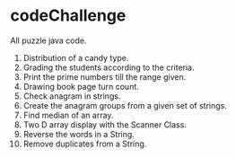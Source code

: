 # codeChallenge
All puzzle java code.
1. Distribution of a candy type.
2. Grading the students according to the criteria.
3. Print the prime numbers till the range given.
4. Drawing book page turn count.
5. Check anagram in strings.
6. Create the anagram groups from a given set of strings.
7. Find median of an array.
8. Two D array display with the Scanner Class.
9. Reverse the words in a String.
10. Remove duplicates from a String.